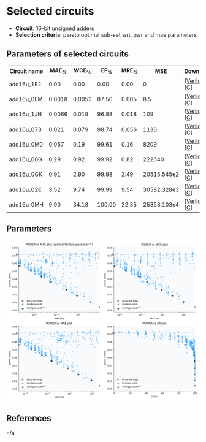 
Selected circuits
===================
 - **Circuit**: 16-bit unsigned adders
 - **Selection criteria**: pareto optimal sub-set wrt. pwr and mae parameters

Parameters of selected circuits
----------------------------

| Circuit name | MAE<sub>%</sub> | WCE<sub>%</sub> | EP<sub>%</sub> | MRE<sub>%</sub> | MSE | Download |
| --- |  --- | --- | --- | --- | --- | --- | 
| add16u_1E2 | 0.00 | 0.00 | 0.00 | 0.00 | 0 |  [[Verilog](add16u_1E2.v)]  [[C](add16u_1E2.c)] |
| add16u_0EM | 0.0018 | 0.0053 | 87.50 | 0.005 | 8.5 |  [[Verilog](add16u_0EM.v)]  [[C](add16u_0EM.c)] |
| add16u_1JH | 0.0066 | 0.019 | 96.88 | 0.018 | 109 |  [[Verilog](add16u_1JH.v)]  [[C](add16u_1JH.c)] |
| add16u_073 | 0.021 | 0.079 | 98.74 | 0.056 | 1136 |  [[Verilog](add16u_073.v)]  [[C](add16u_073.c)] |
| add16u_0M0 | 0.057 | 0.19 | 99.61 | 0.16 | 8209 |  [[Verilog](add16u_0M0.v)]  [[C](add16u_0M0.c)] |
| add16u_00G | 0.29 | 0.92 | 99.92 | 0.82 | 222640 |  [[Verilog](add16u_00G.v)]  [[C](add16u_00G.c)] |
| add16u_0GK | 0.91 | 2.90 | 99.98 | 2.49 | 20515.545e2 |  [[Verilog](add16u_0GK.v)]  [[C](add16u_0GK.c)] |
| add16u_02E | 3.52 | 9.74 | 99.99 | 9.54 | 30582.328e3 |  [[Verilog](add16u_02E.v)]  [[C](add16u_02E.c)] |
| add16u_0MH | 9.90 | 34.18 | 100.00 | 22.35 | 25358.103e4 |  [[Verilog](add16u_0MH.v)]  [[C](add16u_0MH.c)] |
    
Parameters
--------------
![Parameters figure](fig.png)

References
--------------
n/a

             
